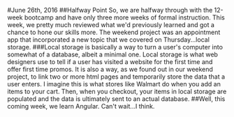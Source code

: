 #June 26th, 2016
##Halfway Point
  So, we are halfway through with the 12-week bootcamp and have only three more weeks of formal instruction.
  This week, we pretty much reviewed what we'd previously learned and got a chance to hone our skills more.
  The weekend project was an appointment app that incorporated a new topic that we covered on Thursday...local storage.
  ###Local storage is basically a way to turn a user's computer into somewhat of a database, albeit a minimal one.
  Local storage is what web designers use to tell if a user has visited a website for the first time and offer
  first time promos.  It is also a way, as we found out in our weekend project, to link two or more html pages and
  temporarily store the data that a user enters.  I imagine this is what stores like Walmart do when you add an items
  to your cart.  Then, when you checkout, your items in local storage are populated and the data is ultimately sent
  to an actual database.
##Well, this coming week, we learn Angular.
  Can't wait...I think.
